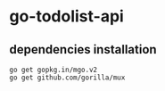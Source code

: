 # go-todolist-api

## dependencies installation
```shell
go get gopkg.in/mgo.v2
go get github.com/gorilla/mux
```
